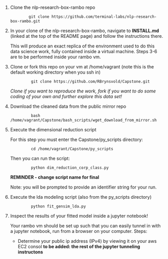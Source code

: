1. Clone the nlp-research-box-rambo repo
               
               git clone https://github.com/terminal-labs/nlp-research-box-rambo.git



2. In your clone of the nlp-research-box-rambo, navigate to **INSTALL.md** (linked at the top of the README page) and follow the instructions there.

   This will produce an exact replica of the environment used to do this data science work, fully contained inside a virtual machine.  Steps 3-6 are to be performed inside your rambo vm.


3. Clone or fork this repo on your vm at /home/vagrant (note this is the default working directory when you ssh in)

                git clone https://github.com/RBrynsvold/Capstone.git
        
   _Clone if you want to reproduce the work, fork if you want to do some coding of your own and further explore this data set!_


4. Download the cleaned data from the public mirror repo

                bash /home/vagrant/Capstone/bash_scripts/wget_download_from_mirror.sh
 
 
5. Execute the dimensional reduction script

   For this step you must enter the Capstone/py_scripts directory:
   
                cd /home/vagrant/Capstone/py_scripts
     
   Then you can run the script:

                python dim_reduction_corp_class.py
   **REMINDER - change script name for final**
   
   Note: you will be prompted to provide an identifier string for your run.


6. Execute the lda modeling script (also from the py_scripts directory)

                python fit_gensim_lda.py


7. Inspect the results of your fitted model inside a jupyter notebook!

   Your rambo vm should be set up such that you can easily tunnel in with a jupyter notebook, run from a browser on your computer.  Steps:
   
   * Determine your public ip address (IPv4) by viewing it on your aws EC2 consol
   **to be added: the rest of the jupyter tunneling instructons**
